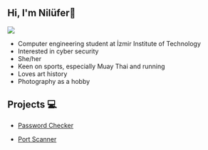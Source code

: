 ## Hi, I'm Nilüfer👋
<a href="https://www.linkedin.com/in/nil%C3%BCfer-irmak-9b89a42a4/"><img src="https://img.shields.io/badge/-LinkedIn-0072b1?&style=for-the-badge&logo=linkedin&logoColor=white" /></a>

- Computer engineering student at İzmir Institute of Technology
- Interested in cyber security
- She/her
- Keen on sports, especially Muay Thai and running
- Loves art history
- Photography as a hobby


## Projects 💻

- <a href="https://github.com/niluferirmak/Password-strength-checker">Password Checker</a>

- <a href="https://github.com/niluferirmak/Simple-port-scanner">Port Scanner</a>

<!--

## projects(when you upload projects to github update this one)
## skills (necessary with projects)
## certifications(global ones if there is any)
**niluferirmak/niluferirmak** is a ✨ _special_ ✨ repository because its `README.md` (this file) appears on your GitHub profile.

Here are some ideas to get you started:

- 🔭 I’m currently working on ...
- 🌱 I’m currently learning ...
- 👯 I’m looking to collaborate on ...
- 🤔 I’m looking for help with ...
- 💬 Ask me about ...
- 📫 How to reach me: ...
- 😄 Pronouns: ...
- ⚡ Fun fact: ...
-->
